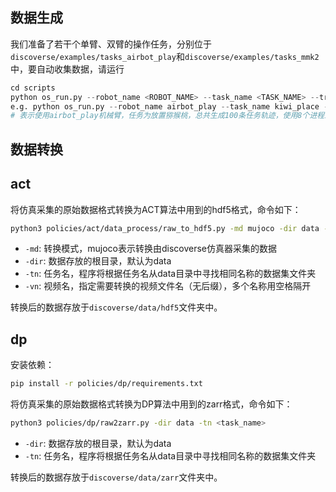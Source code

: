 ## 数据生成

我们准备了若干个单臂、双臂的操作任务，分别位于`discoverse/examples/tasks_airbot_play`和`discoverse/examples/tasks_mmk2`中，要自动收集数据，请运行

```python
cd scripts
python os_run.py --robot_name <ROBOT_NAME> --task_name <TASK_NAME> --track_num <NUM_TRACK> --nw <NUM_OF_WORKERS>
e.g. python os_run.py --robot_name airbot_play --task_name kiwi_place --track_num 100 --nw 8
# 表示使用airbot_play机械臂，任务为放置猕猴桃，总共生成100条任务轨迹，使用8个进程来同时生成数据。
```

## 数据转换

## act

将仿真采集的原始数据格式转换为ACT算法中用到的hdf5格式，命令如下：

```bash
python3 policies/act/data_process/raw_to_hdf5.py -md mujoco -dir data -tn <task_name> -vn <video_names>
```

- `-md`: 转换模式，mujoco表示转换由discoverse仿真器采集的数据
- `-dir`: 数据存放的根目录，默认为data
- `-tn`: 任务名，程序将根据任务名从data目录中寻找相同名称的数据集文件夹
- `-vn`: 视频名，指定需要转换的视频文件名（无后缀），多个名称用空格隔开

转换后的数据存放于`discoverse/data/hdf5`文件夹中。

## dp

安装依赖：

```bash
pip install -r policies/dp/requirements.txt
```

将仿真采集的原始数据格式转换为DP算法中用到的zarr格式，命令如下：

```bash
python3 policies/dp/raw2zarr.py -dir data -tn <task_name> 
```

- `-dir`: 数据存放的根目录，默认为data
- `-tn`: 任务名，程序将根据任务名从data目录中寻找相同名称的数据集文件夹

转换后的数据存放于`discoverse/data/zarr`文件夹中。